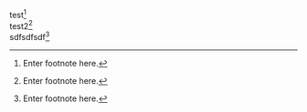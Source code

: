 test[^3]  
test2[^2]  
sdfsdfsdf[^3]

[^2]: Enter footnote here.
[^3]: Enter footnote here.
[^3]: Enter footnote here.

